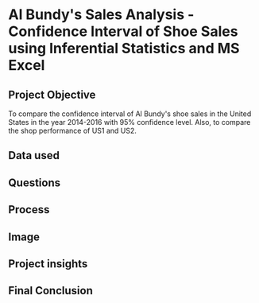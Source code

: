 # Al Bundy's Sales Analysis - Confidence Interval of Shoe Sales using Inferential Statistics and MS Excel
## Project Objective
To compare the confidence interval of Al Bundy's shoe sales in the United States in the year 2014-2016 with 95% confidence level. Also, to compare the shop performance of US1 and US2.

## Data used

## Questions

## Process

## Image

## Project insights

## Final Conclusion
